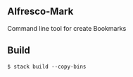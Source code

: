 ## Alfresco-Mark

Command line tool for create Bookmarks

## Build

```
$ stack build --copy-bins
```
